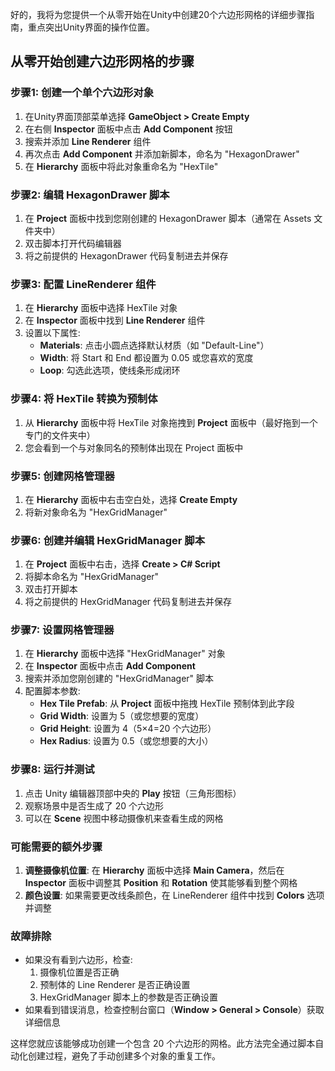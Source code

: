 好的，我将为您提供一个从零开始在Unity中创建20个六边形网格的详细步骤指南，重点突出Unity界面的操作位置。

## 从零开始创建六边形网格的步骤

### 步骤1: 创建一个单个六边形对象
1. 在Unity界面顶部菜单选择 **GameObject > Create Empty**
2. 在右侧 **Inspector** 面板中点击 **Add Component** 按钮
3. 搜索并添加 **Line Renderer** 组件
4. 再次点击 **Add Component** 并添加新脚本，命名为 "HexagonDrawer"
5. 在 **Hierarchy** 面板中将此对象重命名为 "HexTile"

### 步骤2: 编辑 HexagonDrawer 脚本
1. 在 **Project** 面板中找到您刚创建的 HexagonDrawer 脚本（通常在 Assets 文件夹中）
2. 双击脚本打开代码编辑器
3. 将之前提供的 HexagonDrawer 代码复制进去并保存

### 步骤3: 配置 LineRenderer 组件
1. 在 **Hierarchy** 面板中选择 HexTile 对象
2. 在 **Inspector** 面板中找到 **Line Renderer** 组件
3. 设置以下属性:
   - **Materials**: 点击小圆点选择默认材质（如 "Default-Line"）
   - **Width**: 将 Start 和 End 都设置为 0.05 或您喜欢的宽度
   - **Loop**: 勾选此选项，使线条形成闭环

### 步骤4: 将 HexTile 转换为预制体
1. 从 **Hierarchy** 面板中将 HexTile 对象拖拽到 **Project** 面板中（最好拖到一个专门的文件夹中）
2. 您会看到一个与对象同名的预制体出现在 Project 面板中

### 步骤5: 创建网格管理器
1. 在 **Hierarchy** 面板中右击空白处，选择 **Create Empty**
2. 将新对象命名为 "HexGridManager"

### 步骤6: 创建并编辑 HexGridManager 脚本
1. 在 **Project** 面板中右击，选择 **Create > C# Script**
2. 将脚本命名为 "HexGridManager"
3. 双击打开脚本
4. 将之前提供的 HexGridManager 代码复制进去并保存

### 步骤7: 设置网格管理器
1. 在 **Hierarchy** 面板中选择 "HexGridManager" 对象
2. 在 **Inspector** 面板中点击 **Add Component**
3. 搜索并添加您刚创建的 "HexGridManager" 脚本
4. 配置脚本参数:
   - **Hex Tile Prefab**: 从 **Project** 面板中拖拽 HexTile 预制体到此字段
   - **Grid Width**: 设置为 5（或您想要的宽度）
   - **Grid Height**: 设置为 4（5×4=20 个六边形）
   - **Hex Radius**: 设置为 0.5（或您想要的大小）

### 步骤8: 运行并测试
1. 点击 Unity 编辑器顶部中央的 **Play** 按钮（三角形图标）
2. 观察场景中是否生成了 20 个六边形
3. 可以在 **Scene** 视图中移动摄像机来查看生成的网格

### 可能需要的额外步骤
1. **调整摄像机位置**: 在 **Hierarchy** 面板中选择 **Main Camera**，然后在 **Inspector** 面板中调整其 **Position** 和 **Rotation** 使其能够看到整个网格
2. **颜色设置**: 如果需要更改线条颜色，在 LineRenderer 组件中找到 **Colors** 选项并调整

### 故障排除
- 如果没有看到六边形，检查:
  1. 摄像机位置是否正确
  2. 预制体的 Line Renderer 是否正确设置
  3. HexGridManager 脚本上的参数是否正确设置
- 如果看到错误消息，检查控制台窗口（**Window > General > Console**）获取详细信息

这样您就应该能够成功创建一个包含 20 个六边形的网格。此方法完全通过脚本自动化创建过程，避免了手动创建多个对象的重复工作。